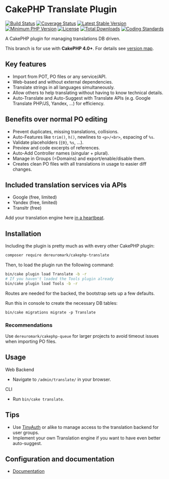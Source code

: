 # CakePHP Translate Plugin
[![Build Status](https://api.travis-ci.com/dereuromark/cakephp-translate.svg?branch=cake4)](https://travis-ci.com/dereuromark/cakephp-translate)
[![Coverage Status](https://img.shields.io/codecov/c/github/dereuromark/cakephp-translate/master.svg)](https://codecov.io/github/dereuromark/cakephp-translate?branch=master)
[![Latest Stable Version](https://poser.pugx.org/dereuromark/cakephp-translate/v/stable.svg)](https://packagist.org/packages/dereuromark/cakephp-translate)
[![Minimum PHP Version](http://img.shields.io/badge/php-%3E%3D%207.2-8892BF.svg)](https://php.net/)
[![License](https://poser.pugx.org/dereuromark/cakephp-translate/license.svg)](https://packagist.org/packages/dereuromark/cakephp-translate)
[![Total Downloads](https://poser.pugx.org/dereuromark/cakephp-translate/d/total.svg)](https://packagist.org/packages/dereuromark/cakephp-translate)
[![Coding Standards](https://img.shields.io/badge/cs-PSR--2--R-yellow.svg)](https://github.com/php-fig-rectified/fig-rectified-standards)

A CakePHP plugin for managing translations DB driven.

This branch is for use with **CakePHP 4.0+**. For details see [version map](https://github.com/dereuromark/cakephp-translate/wiki#cakephp-version-map).

## Key features
- Import from POT, PO files or any service/API.
- Web-based and without external dependencies.
- Translate strings in all languages simultaneously.
- Allow others to help translating without having to know technical details.
- Auto-Translate and Auto-Suggest with Translate APIs (e.g. Google Translate PHP/JS, Yandex, ...) for efficiency.

## Benefits over normal PO editing
- Prevent duplicates, missing translations, collisions.
- Auto-Features like `trim()`, `h()`, newlines to `<p>/<br>`, espacing of `%s`.
- Validate placeholders (`{0}`, `%s`, ...).
- Preview and code excerpts of references.
- Auto-Add Controller names (singular + plural).
- Manage in Groups (=Domains) and export/enable/disable them.
- Creates clean PO files with all translations in usage to easier diff changes.

## Included translation services via APIs

- Google (free, limited)
- Yandex (free, limited)
- Transltr (free)

Add your translation engine here [in a heartbeat](docs#add-your-own-implementation).

## Installation
Including the plugin is pretty much as with every other CakePHP plugin:

```bash
composer require dereuromark/cakephp-translate
```

Then, to load the plugin run the following command:

```sh
bin/cake plugin load Translate -b -r
# If you haven't loaded the Tools plugin already
bin/cake plugin load Tools -b -r
```

Routes are needed for the backed, the bootstrap sets up a few defaults.

Run this in console to create the necessary DB tables:
```
bin/cake migrations migrate -p Translate
```

### Recommendations
Use `dereuromark/cakephp-queue` for larger projects to avoid timeout issues when importing PO files.


## Usage
Web Backend
- Navigate to `/admin/translate/` in your browser.

CLI
- Run `bin/cake translate`.

## Tips
- Use [TinyAuth](https://github.com/dereuromark/cakephp-tinyauth) or alike to manage access to the translation backend for user groups.
- Implement your own Translation engine if you want to have even better auto-suggest.

## Configuration and documentation
- [Documentation](docs)
